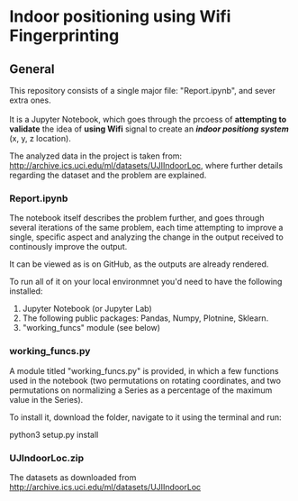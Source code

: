 # Indoor positioning using Wifi Fingerprinting

## General

This repository consists of a single major file: "Report.ipynb", and sever extra ones.\
\
It is a Jupyter Notebook, which goes through the prcoess of **attempting to validate** the idea of **using Wifi** signal to create an ***indoor positiong system*** (x, y, z location).

The analyzed data in the project is taken from: http://archive.ics.uci.edu/ml/datasets/UJIIndoorLoc, where further details regarding the dataset and the problem are explained.

### Report.ipynb
The notebook itself describes the problem further, and goes through several iterations of the same problem, each time attempting to improve a single, specific aspect and analyzing the change in the output received to continously improve the output.

It can be viewed as is on GitHub, as the outputs are already rendered.

To run all of it on your local environmnet you'd need to have the following installed:
1. Jupyter Notebook (or Jupyter Lab)
2. The following public packages: Pandas, Numpy, Plotnine, Sklearn.
3. "working_funcs" module (see below)

### working_funcs.py
A module titled "working_funcs.py" is provided, in which a few functions used in the notebook (two permutations on rotating coordinates, and two permutations on normalizing a Series as a percentage of the maximum value in the Series).

To install it, download the folder, navigate to it using the terminal and run:

python3 setup.py install

### UJIndoorLoc.zip
The datasets as downloaded from http://archive.ics.uci.edu/ml/datasets/UJIIndoorLoc
